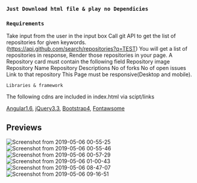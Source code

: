 

### `Just Download html file & play no Dependicies`


### `Requirements`

Take input from the user in the input box
Call git API to get the list of repositories for given keywords. (https://api.github.com/search/repositories?q=TEST) 
You will get a list of repositories in response, Render those repositories in your page.
A Repository card must contain the following field
Repository image
Repository Name
Repository Descriptions
No of forks 
No of open issues
Link to that repository
This Page must be responsive(Desktop and mobile).<br>

`Libraries & framework` <br>

The following cdns are included in index.html via scipt/links

[Angular1.6](https://ajax.googleapis.com/ajax/libs/angularjs/1.6.9/angular.min.js),
[jQuery3.3](https://ajax.googleapis.com/ajax/libs/jquery/3.3.1/jquery.min.js),
[Bootstrap4](https://maxcdn.bootstrapcdn.com/bootstrap/3.3.7/js/bootstrap.min.js),
[Fontawsome](https://fontawesome.com/v4.7.0/icons/)



## Previews 

![Screenshot from 2019-05-06 00-55-25](https://user-images.githubusercontent.com/32532380/57205954-cbda9200-6fdf-11e9-9733-ef523ad4ced5.png)
![Screenshot from 2019-05-06 00-55-46](https://user-images.githubusercontent.com/32532380/57205955-cbda9200-6fdf-11e9-9ad7-ce3fdebf72d7.png)
![Screenshot from 2019-05-06 00-57-29](https://user-images.githubusercontent.com/32532380/57205956-cbda9200-6fdf-11e9-8c75-211e32b7d32a.png)
![Screenshot from 2019-05-06 01-00-43](https://user-images.githubusercontent.com/32532380/57205957-cc732880-6fdf-11e9-947e-2af619eb34e9.png)
![Screenshot from 2019-05-06 08-47-07](https://user-images.githubusercontent.com/32532380/57205958-cc732880-6fdf-11e9-97c2-9053aaf8c504.png)
![Screenshot from 2019-05-06 09-16-51](https://user-images.githubusercontent.com/32532380/57205959-cc732880-6fdf-11e9-9285-7247fec606a2.png)
